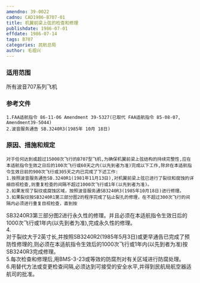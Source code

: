 ```yaml
---
amendno: 39-0022  
cadno: CAD1986-B707-01  
title: 机翼前梁上弦的检查和修理  
publishdate: 1986-07-01  
effdate: 1986-07-14  
tags: B707  
categories: 民航总局  
author: 毛祖兴  
---
```

  
### 适用范围  
所有波音707系列飞机  
  
<!--more-->  
### 参考文件  
    1.FAA适航指令 86-11-06 Amendment 39-5327(已取代 FAA适航指令 85-08-07, Amendment39-5044)  
    2.波音服务通告 SB.3240R3(1985年 10月 18日)  
  
### 原因、措施和规定  
    对于任何达到或超过15000次飞行的B707型飞机,为确保机翼前梁上弦结构的持续完整性,应在本适航指令生效之日后的100次飞行或60天之内(以先到者为准)完成以下工作,除非在本适航指令生效日前的900次飞行或305天之内已完成了下述工作:  
    1.按照波音服务通告SB.3240R1(1981年11月13日),对机翼前梁上弦已进行了裂纹和腐蚀的详细目视检查,则重复检查的间隔不超过1000次飞行或1年(以先到者为准)。  
    2.如果发现了裂纹或腐蚀区域，按照波音服务通SB3240R3(1985年10月18日)进行修理。  
    3.如果裂纹按SB3240R1第三部分图2的程序完成了钻止裂孔的修理，在不超过300次飞行的间隔内必须进行重复目视检查，直到按  
  
  
SB3240R3第三部分图2进行永久性的修理。并且必须在本适航指令生效日后的1000次飞行或1年内(以先到者为准),完成永久性的修理。  
4.  
对于裂纹大于2英寸长,并按照SB3240R2(1985年5月3日)或更早通告已完成了预防性修理的,则必须在本适航指令生效后的1000次飞行或1年内(以先到者为准)按SB3240R3完成修理。  
    5.每次检查和修理后,用BMS-3-23或等效的防腐剂对有关区域进行防腐处理。  
    6.用替代方法或变更检查间隔,必须达到可接受的安全水平,并得到民航局航空器适航司的批准。  
  

